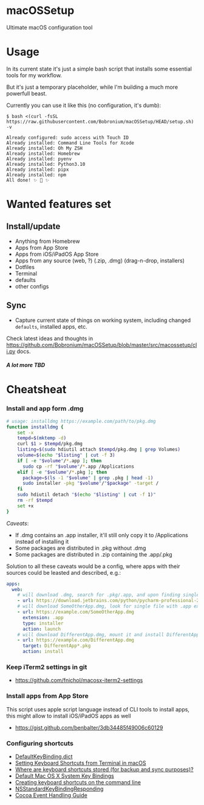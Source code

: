 # mac**OSS**etup

Ultimate macOS configuration tool

# Usage

In its current state it's just a simple bash script that installs some essential tools for my workflow.

But it's just a temporary placeholder, while I'm building a much more powerfull beast.

Currently you can use it like this (no configuration, it's dumb):
```shell
$ bash <(curl -fsSL https://raw.githubusercontent.com/Bobronium/macOSSetup/HEAD/setup.sh) -v

Already configured: sudo access with Touch ID
Already installed: Command Line Tools for Xcode
Already installed: Oh My ZSH
Already installed: Homebrew
Already installed: pyenv
Already installed: Python3.10
Already installed: pipx
Already installed: npm
All done! ✨ 🍰 ✨
```

# Wanted features set

## Install/update

- Anything from Homebrew
- Apps from App Store
- Apps from iOS/iPadOS App Store
- Apps from any source (web, ?) (.zip, .dmg) (drag-n-drop, installers)
- Dotfiles
- Terminal
- defaults
- other configs


## Sync
- Capture current state of things on working system, including changed `defaults`, installed apps, etc.

Check latest ideas and thoughts in https://github.com/Bobronium/macOSSetup/blob/master/src/macossetup/cli.py docs.
##### A lot more TBD


# Cheatsheat

### Install and app form .dmg

```bash
# usage: installdmg https://example.com/path/to/pkg.dmg
function installdmg {
    set -x
    tempd=$(mktemp -d)
    curl $1 > $tempd/pkg.dmg
    listing=$(sudo hdiutil attach $tempd/pkg.dmg | grep Volumes)
    volume=$(echo "$listing" | cut -f 3)
    if [ -e "$volume"/*.app ]; then
      sudo cp -rf "$volume"/*.app /Applications
    elif [ -e "$volume"/*.pkg ]; then
      package=$(ls -1 "$volume" | grep .pkg | head -1)
      sudo installer -pkg "$volume"/"$package" -target /
    fi
    sudo hdiutil detach "$(echo "$listing" | cut -f 1)"
    rm -rf $tempd
    set +x
}
```

*Caveats*:

- If .dmg contains an .app installer, it'll still only copy it to /Applications instead of installing it
- Some packages are distributed in .pkg without .dmg
- Some packages are distributed in .zip containing the .app/.pkg

Solution to all these caveats would be a config, where apps with their sources could be leasted and described, e.g.:

```yaml
apps:
  web:
    # will download .dmg, search for .pkg/.app, and upon finding single .app, will copy it to /Applications
    - url: https://download.jetbrains.com/python/pycharm-professional-2021.3.1-aarch64.dmg
    # will download SomeOtherApp.dmg, look for single file with .app extension, and will launch it
    - url: https://example.com/SomeOtherApp.dmg
      extension: .app
      type: installer
      action: launch
    # will download DifferentApp.dmg, mount it and install DifferentApp*.pkg, if matched
    - url: https://example.com/DifferentApp.dmg
      target: DifferentApp*.pkg
      action: install 
```

### Keep iTerm2 settings in git

- <https://github.com/fnichol/macosx-iterm2-settings>

### Install apps from App Store

This script uses apple script language instead of CLI tools to install apps, this might allow to install iOS/iPadOS apps as well

- <https://gist.github.com/benbalter/3db34485f49006c60129>

### Configuring shortcuts

- [DefaultKeyBinding.dict](http://web.archive.org/web/20160314030051/http://osxnotes.net/keybindings.html)
- [Setting Keyboard Shortcuts from Terminal in macOS](https://www.ryanmo.co/2017/01/05/setting-keyboard-shortcuts-from-terminal-in-macos/)
- [Where are keyboard shortcuts stored (for backup and sync purposes)?](https://apple.stackexchange.com/questions/87619/where-are-keyboard-shortcuts-stored-for-backup-and-sync-purposes)
- [Default Mac OS X System Key Bindings](https://www.hcs.harvard.edu/~jrus/site/system-bindings.html)
- [Creating keyboard shortcuts on the command line](http://hints.macworld.com/article.php?story=20131123074223584)
- [NSStandardKeyBindingResponding](https://developer.apple.com/documentation/appkit/nsstandardkeybindingresponding)
- [Cocoa Event Handling Guide](https://developer.apple.com/library/archive/documentation/Cocoa/Conceptual/EventOverview/TextDefaultsBindings/TextDefaultsBindings.html)
